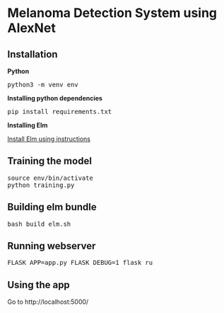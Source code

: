 # Melanoma Detection System using AlexNet

## Installation

**Python**
<pre>
python3 -m venv env
</pre>

**Installing python dependencies**
<pre>
pip install requirements.txt
</pre>

**Installing Elm**

[Install Elm using instructions](https://guide.elm-lang.org/install/elm.html)

## Training the model
<pre>
source env/bin/activate
python training.py
</pre>

## Building elm bundle
<pre>
bash build_elm.sh
</pre>

## Running webserver
<pre>
FLASK_APP=app.py FLASK_DEBUG=1 flask ru
</pre>

## Using the app

Go to http://localhost:5000/
